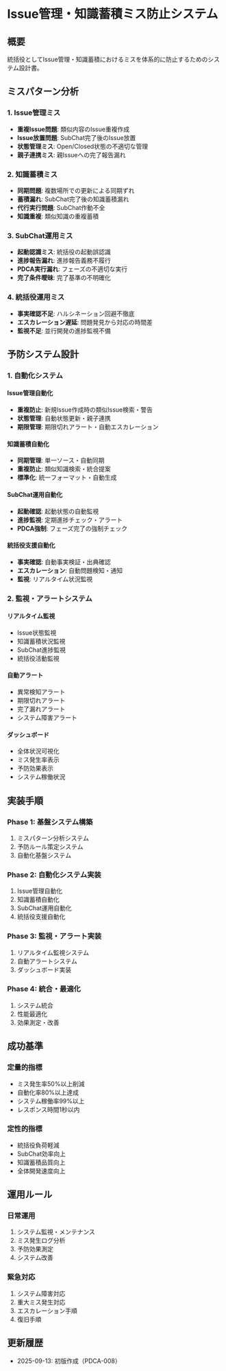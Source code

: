 # Issue管理・知識蓄積ミス防止システム

## 概要
統括役としてIssue管理・知識蓄積におけるミスを体系的に防止するためのシステム設計書。

## ミスパターン分析

### 1. Issue管理ミス
- **重複Issue問題**: 類似内容のIssue重複作成
- **Issue放置問題**: SubChat完了後のIssue放置
- **状態管理ミス**: Open/Closed状態の不適切な管理
- **親子連携ミス**: 親Issueへの完了報告漏れ

### 2. 知識蓄積ミス
- **同期問題**: 複数場所での更新による同期ずれ
- **蓄積漏れ**: SubChat完了後の知識蓄積漏れ
- **代行実行問題**: SubChat作動不全
- **知識重複**: 類似知識の重複蓄積

### 3. SubChat運用ミス
- **起動認識ミス**: 統括役の起動誤認識
- **進捗報告漏れ**: 進捗報告義務不履行
- **PDCA実行漏れ**: フェーズの不適切な実行
- **完了条件曖昧**: 完了基準の不明確化

### 4. 統括役運用ミス
- **事実確認不足**: ハルシネーション回避不徹底
- **エスカレーション遅延**: 問題発見から対応の時間差
- **監視不足**: 並行開発の進捗監視不備

## 予防システム設計

### 1. 自動化システム

#### Issue管理自動化
- **重複防止**: 新規Issue作成時の類似Issue検索・警告
- **状態管理**: 自動状態更新・親子連携
- **期限管理**: 期限切れアラート・自動エスカレーション

#### 知識蓄積自動化
- **同期管理**: 単一ソース・自動同期
- **重複防止**: 類似知識検索・統合提案
- **標準化**: 統一フォーマット・自動生成

#### SubChat運用自動化
- **起動確認**: 起動状態の自動監視
- **進捗監視**: 定期進捗チェック・アラート
- **PDCA強制**: フェーズ完了の強制チェック

#### 統括役支援自動化
- **事実確認**: 自動事実検証・出典確認
- **エスカレーション**: 自動問題検知・通知
- **監視**: リアルタイム状況監視

### 2. 監視・アラートシステム

#### リアルタイム監視
- Issue状態監視
- 知識蓄積状況監視
- SubChat進捗監視
- 統括役活動監視

#### 自動アラート
- 異常検知アラート
- 期限切れアラート
- 完了漏れアラート
- システム障害アラート

#### ダッシュボード
- 全体状況可視化
- ミス発生率表示
- 予防効果表示
- システム稼働状況

## 実装手順

### Phase 1: 基盤システム構築
1. ミスパターン分析システム
2. 予防ルール策定システム
3. 自動化基盤システム

### Phase 2: 自動化システム実装
1. Issue管理自動化
2. 知識蓄積自動化
3. SubChat運用自動化
4. 統括役支援自動化

### Phase 3: 監視・アラート実装
1. リアルタイム監視システム
2. 自動アラートシステム
3. ダッシュボード実装

### Phase 4: 統合・最適化
1. システム統合
2. 性能最適化
3. 効果測定・改善

## 成功基準

### 定量的指標
- ミス発生率50%以上削減
- 自動化率80%以上達成
- システム稼働率99%以上
- レスポンス時間1秒以内

### 定性的指標
- 統括役負荷軽減
- SubChat効率向上
- 知識蓄積品質向上
- 全体開発速度向上

## 運用ルール

### 日常運用
1. システム監視・メンテナンス
2. ミス発生ログ分析
3. 予防効果測定
4. システム改善

### 緊急対応
1. システム障害対応
2. 重大ミス発生対応
3. エスカレーション手順
4. 復旧手順

## 更新履歴
- 2025-09-13: 初版作成（PDCA-008）
